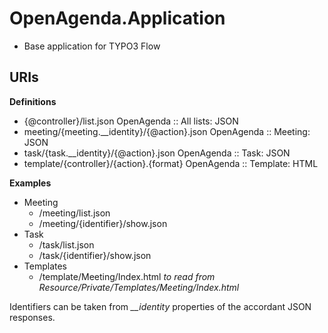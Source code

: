 OpenAgenda.Application
======================

* Base application for TYPO3 Flow


URIs
----

**Definitions**

* {@controller}/list.json                                                      OpenAgenda :: All lists: JSON
* meeting/{meeting.__identity}/{@action}.json                                  OpenAgenda :: Meeting: JSON
* task/{task.__identity}/{@action}.json                                        OpenAgenda :: Task: JSON
* template/{controller}/{action}.{format}                                      OpenAgenda :: Template: HTML

**Examples**

* Meeting
  * /meeting/list.json
  * /meeting/{identifier}/show.json
* Task
  * /task/list.json
  * /task/{identifier}/show.json
* Templates
  * /template/Meeting/Index.html *to read from Resource/Private/Templates/Meeting/Index.html*
  
Identifiers can be taken from *__identity* properties of the accordant JSON responses.